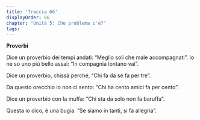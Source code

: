 ```yaml
---
title: 'Traccia 66'
displayOrder: 66
chapter: "Unità 5: Che problema c'è?"
tags:
---
```


**Proverbi**

Dice un proverbio dei tempi andati:
“Meglio soli che male accompagnati”.
Io ne so uno più bello assai:
“In compagnia lontano vai”.

Dice un proverbio, chissà perché,
“Chi fa da sé fa per tre”.

Da questo orecchio io non ci sento:
“Chi ha cento amici fa per cento”.

Dice un proverbio con la muffa:
“Chi sta da solo non fa baruffa”.

Questa io dico, è una bugia:
“Se siamo in tanti, si fa allegria”.
